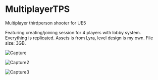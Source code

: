 # MultiplayerTPS
 Multiplayer thirdperson shooter for UE5

Featuring creating/joining session for 4 players with lobby system. Everything is replicated. Assets is from Lyra, level design is my own. File size: 3GB.

![Capture](https://user-images.githubusercontent.com/2607194/207461080-b9dab001-67b0-49a9-8422-12b107bc329a.JPG)

![Capture2](https://user-images.githubusercontent.com/2607194/207461090-9e434687-51ca-495e-9056-9f31542c0769.JPG)

![Capture3](https://user-images.githubusercontent.com/2607194/207461098-28de4cf3-f678-4eec-9201-8d36893f5155.JPG)

